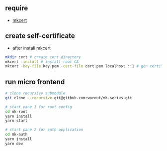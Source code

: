 ## require
- [mkcert](https://github.com/FiloSottile/mkcert)

## create self-certificate
- after install mkcert
```bash
mkdir cert # create cert directory
mkcert -install # install root CA
mkcert -key-file key.pem -cert-file cert.pem localhost ::1 # gen certificate for `localhost`
```

## run micro frontend
```bash
# clone recursive submodule
git clone --recursive git@github.com:wornut/mk-series.git

# start pane 1 for root config
cd mk-root
yarn install
yarn start

# start pane 2 for auth application
cd mk-auth
yarn install
yarn dev
```